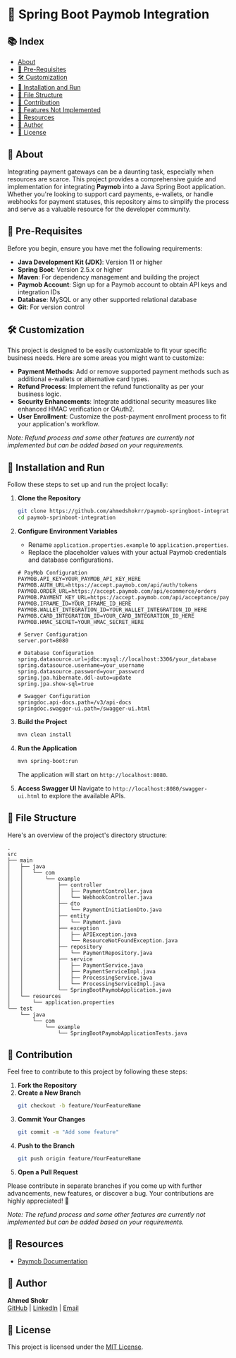 # 🌟 Spring Boot Paymob Integration

## 📚 Index
- [About](#about)
- [📓 Pre-Requisites](#-pre-requisites)
- [🛠️ Customization](#-customization)
- [🔌 Installation and Run](#-installation-and-run)
- [📁 File Structure](#-file-structure)
- [🤝 Contribution](#-contribution)
- [🔄 Features Not Implemented](#-features-not-implemented)
- [📖 Resources](#-resources)
- [🌟 Author](#-author)
- [📄 License](#-license)

## 📝 About
Integrating payment gateways can be a daunting task, especially when resources are scarce. This project provides a comprehensive guide and implementation for integrating **Paymob** into a Java Spring Boot application. Whether you're looking to support card payments, e-wallets, or handle webhooks for payment statuses, this repository aims to simplify the process and serve as a valuable resource for the developer community.

## 📓 Pre-Requisites
Before you begin, ensure you have met the following requirements:

- **Java Development Kit (JDK)**: Version 11 or higher
- **Spring Boot**: Version 2.5.x or higher
- **Maven**: For dependency management and building the project
- **Paymob Account**: Sign up for a Paymob account to obtain API keys and integration IDs
- **Database**: MySQL or any other supported relational database
- **Git**: For version control

## 🛠️ Customization
This project is designed to be easily customizable to fit your specific business needs. Here are some areas you might want to customize:

- **Payment Methods**: Add or remove supported payment methods such as additional e-wallets or alternative card types.
- **Refund Process**: Implement the refund functionality as per your business logic.
- **Security Enhancements**: Integrate additional security measures like enhanced HMAC verification or OAuth2.
- **User Enrollment**: Customize the post-payment enrollment process to fit your application's workflow.

*Note: Refund process and some other features are currently not implemented but can be added based on your requirements.*

## 🔌 Installation and Run
Follow these steps to set up and run the project locally:

1. **Clone the Repository**
    ```bash
    git clone https://github.com/ahmedshokrr/paymob-springboot-integration.git
    cd paymob-sprinboot-integration
    ```

2. **Configure Environment Variables**
    - Rename `application.properties.example` to `application.properties`.
    - Replace the placeholder values with your actual Paymob credentials and database configurations.
    ```properties
    # PayMob Configuration
    PAYMOB.API_KEY=YOUR_PAYMOB_API_KEY_HERE
    PAYMOB.AUTH_URL=https://accept.paymob.com/api/auth/tokens
    PAYMOB.ORDER_URL=https://accept.paymob.com/api/ecommerce/orders
    PAYMOB.PAYMENT_KEY_URL=https://accept.paymob.com/api/acceptance/payment_keys
    PAYMOB.IFRAME_ID=YOUR_IFRAME_ID_HERE
    PAYMOB.WALLET_INTEGRATION_ID=YOUR_WALLET_INTEGRATION_ID_HERE
    PAYMOB.CARD_INTEGRATION_ID=YOUR_CARD_INTEGRATION_ID_HERE
    PAYMOB.HMAC_SECRET=YOUR_HMAC_SECRET_HERE

    # Server Configuration
    server.port=8080

    # Database Configuration
    spring.datasource.url=jdbc:mysql://localhost:3306/your_database
    spring.datasource.username=your_username
    spring.datasource.password=your_password
    spring.jpa.hibernate.ddl-auto=update
    spring.jpa.show-sql=true

    # Swagger Configuration
    springdoc.api-docs.path=/v3/api-docs
    springdoc.swagger-ui.path=/swagger-ui.html
    ```

3. **Build the Project**
    ```bash
    mvn clean install
    ```

4. **Run the Application**
    ```bash
    mvn spring-boot:run
    ```
    The application will start on `http://localhost:8080`.

5. **Access Swagger UI**
    Navigate to `http://localhost:8080/swagger-ui.html` to explore the available APIs.

## 📁 File Structure
Here's an overview of the project's directory structure:
```
.
src
├── main
│   ├── java
│   │   └── com
│   │       └── example
│   │           ├── controller
│   │           │   ├── PaymentController.java
│   │           │   └── WebhookController.java
│   │           ├── dto
│   │           │   └── PaymentInitiationDto.java
│   │           ├── entity
│   │           │   └── Payment.java
│   │           ├── exception
│   │           │   ├── APIException.java
│   │           │   └── ResourceNotFoundException.java
│   │           ├── repository
│   │           │   └── PaymentRepository.java
│   │           ├── service
│   │           │   ├── PaymentService.java
│   │           │   ├── PaymentServiceImpl.java
│   │           │   ├── ProcessingService.java
│   │           │   └── ProcessingServiceImpl.java
│   │           └── SpringBootPaymobApplication.java
│   └── resources
│       └── application.properties
└── test
    └── java
        └── com
            └── example
                └── SpringBootPaymobApplicationTests.java

```



## 🤝 Contribution
Feel free to contribute to this project by following these steps:

1. **Fork the Repository**
2. **Create a New Branch**
    ```bash
    git checkout -b feature/YourFeatureName
    ```
3. **Commit Your Changes**
    ```bash
    git commit -m "Add some feature"
    ```
4. **Push to the Branch**
    ```bash
    git push origin feature/YourFeatureName
    ```
5. **Open a Pull Request**

Please contribute in separate branches if you come up with further advancements, new features, or discover a bug. Your contributions are highly appreciated! 🙏

*Note: The refund process and some other features are currently not implemented but can be added based on your requirements.*

## 📖 Resources
- [Paymob Documentation](https://developers.paymob.com/egypt/getting-started-egypt)

## 🌟 Author
**Ahmed Shokr**  
[GitHub](https://github.com/ahmedShokrr) | [LinkedIn](https://www.linkedin.com/in/ahmed-shokr-015426229/) | [Email](mailto:shokra19@gmail.com)

## 📄 License
This project is licensed under the [MIT License](LICENSE).



